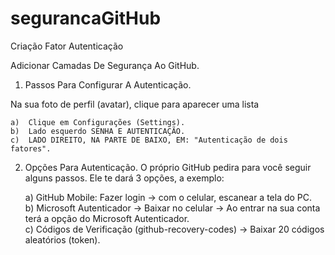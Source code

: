 # segurancaGitHub
 Criação Fator Autenticação

Adicionar Camadas De Segurança Ao GitHub.

1.	Passos Para Configurar A Autenticação.

Na sua foto de perfil (avatar), clique para aparecer uma lista

    a)	Clique em Configurações (Settings).
    b)	Lado esquerdo SENHA E AUTENTICAÇÃO.
    c)	LADO DIREITO, NA PARTE DE BAIXO, EM: "Autenticação de dois fatores".

2.	Opções Para Autenticação.
O próprio GitHub pedira para você seguir alguns passos. Ele te dará 3 opções, a exemplo:


       a)	GitHub Mobile: Fazer login -> com o celular, escanear a tela do PC.    
       b)	Microsoft Autenticador -> Baixar no celular -> Ao entrar na sua conta terá a opção do Microsoft Autenticador.    
       c)	Códigos de Verificação (github-recovery-codes) -> Baixar 20 códigos aleatórios (token).
